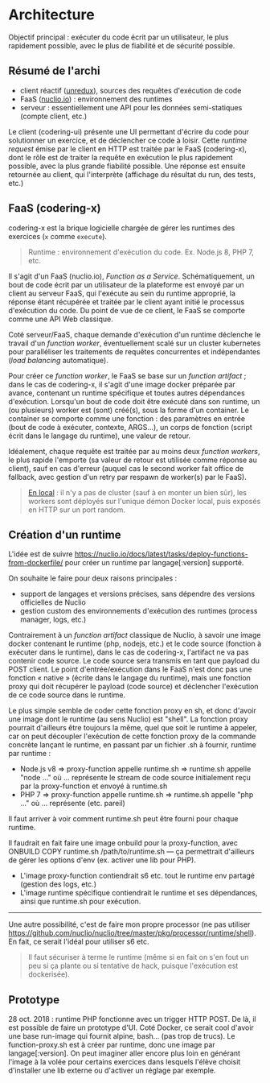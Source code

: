 Architecture
============

Objectif principal : exécuter du code écrit par un utilisateur, le plus rapidement possible, avec le plus de fiabilité et de sécurité possible.

## Résumé de l'archi

- client réactif ([unredux][unredux]), sources des requêtes d'exécution de code
- FaaS ([nuclio.io][nuclio]) : environnement des runtimes
- serveur : essentiellement une API pour les données semi-statiques (compte client, etc.)

Le client (codering-ui) présente une UI permettant d'écrire du code pour solutionner un exercice, et de déclencher ce code à loisir. Cette _runtime request_ émise par le client en HTTP est traitée par le FaaS (codering-x), dont le rôle est de traiter la requête en exécution le plus rapidement possible, avec la plus grande fiabilité possible. Une réponse est ensuite retournée au client, qui l'interprète (affichage du résultat du run, des tests, etc.)

## FaaS (codering-x)

codering-x est la brique logicielle chargée de gérer les runtimes des exercices (`x` comme `execute`).

> Runtime : environnement d'exécution du code. Ex. Node.js 8, PHP 7, etc.

Il s'agit d'un FaaS (nuclio.io), _Function as a Service_. Schématiquement, un bout de code écrit par un utilisateur de la plateforme est envoyé par un client au serveur FaaS, qui l'exécute au sein du runtime approprié, la réponse étant récupérée et traitée par le client ayant initié le processus d'exécution du code. Du point de vue de ce client, le FaaS se comporte comme une API Web classique.

Coté serveur/FaaS, chaque demande d'exécution d'un runtime déclenche le travail d'un _function worker_, éventuellement scalé sur un cluster kubernetes pour paralléliser les traitements de requêtes concurrentes et indépendantes (_load balancing_ automatique).

Pour créer ce _function worker_, le FaaS se base sur un _function artifact_ ; dans le cas de codering-x, il s'agit d'une image docker préparée par avance, contenant un runtime spécifique et toutes autres dépendances d'exécution. Lorsqu'un bout de code doit être exécuté dans son runtime, un (ou plusieurs) worker est (sont) créé(s), sous la forme d'un container. Le container se comporte comme une fonction : des paramètres en entrée (bout de code à exécuter, contexte, ARGS…), un corps de fonction (script écrit dans le langage du runtime), une valeur de retour.

Idéalement, chaque requête est traitée par au moins deux _function workers_, le plus rapide l'emporte (sa valeur de retour est utilisée comme réponse au client), sauf en cas d'erreur (auquel cas le second worker fait office de fallback, avec gestion d'un retry par respawn de worker(s) par le FaaS).

> [En local](https://nuclio.io/docs/latest/introduction/) : il n'y a pas de cluster (sauf à en monter un bien sûr), les workers sont déployés sur l'unique démon Docker local, puis exposés en HTTP sur un port random.

[nuclio]: https://nuclio.io/
[unredux]: https://github.com/ivan-kleshnin/unredux

## Création d'un runtime

L'idée est de suivre https://nuclio.io/docs/latest/tasks/deploy-functions-from-dockerfile/ pour créer un runtime par langage[:version] supporté.

On souhaite le faire pour deux raisons principales :

- support de langages et versions précises, sans dépendre des versions officielles de Nuclio
- gestion custom des environnements d'exécution des runtimes (process manager, logs, etc.)

Contrairement à un _function artifact_ classique de Nuclio, à savoir une image docker contenant le runtime (php, nodejs, etc.) et le code source (fonction à exécuter dans le runtime), dans le cas de codering-x, l'artifact ne va pas contenir code source. Le code source sera transmis en tant que payload du POST client. Le point d'entrée/exécution dans le FaaS n'est donc pas une fonction « native » (écrite dans le langage du runtime), mais une fonction proxy qui doit récupérer le payload (code source) et déclencher l'exécution de ce code source dans le runtime.

Le plus simple semble de coder cette fonction proxy en sh, et donc d'avoir une image dont le runtime (au sens Nuclio) est "shell". La fonction proxy pourrait d'ailleurs être toujours la même, quel que soit le runtime à appeler, car on peut découpler l'exécution de cette fonction proxy de la commande concrète lançant le runtime, en passant par un fichier .sh à fournir, runtime par runtime :

- Node.js v8 => proxy-function appelle runtime.sh => runtime.sh appelle "node ..."
  où ... représente le stream de code source initialement reçu par la proxy-function et envoyé à runtime.sh
- PHP 7 => proxy-function appelle runtime.sh => runtime.sh appelle "php ..."
  où ... représente (etc. pareil)

Il faut arriver à voir comment runtime.sh peut être fourni pour chaque runtime.

Il faudrait en fait faire une image onbuild pour la proxy-function, avec ONBUILD COPY runtime.sh /path/to/runtime.sh — ça permettrait d'ailleurs de gérer les options d'env (ex. activer une lib pour PHP).

- L'image proxy-function contiendrait s6 etc. tout le runtime env partagé (gestion des logs, etc.)
- L'image runtime spécifique contiendrait le runtime et ses dépendances, ainsi que runtime.sh pour exécution.

---

Une autre possibilité, c'est de faire mon propre processor (ne pas utiliser https://github.com/nuclio/nuclio/tree/master/pkg/processor/runtime/shell). En fait, ce serait l'idéal pour utiliser s6 etc.

> Il faut sécuriser à terme le runtime (même si en fait on s'en fout un peu si ça plante ou si tentative de hack, puisque l'exécution est dockerisée).

## Prototype

28 oct. 2018 : runtime PHP fonctionne avec un trigger HTTP POST. De là, il est possible de faire un prototype d'UI. Coté Docker, ce serait cool d'avoir une base run-image qui fournit alpine, bash… (pas trop de trucs). Le function-proxy.sh est à créer par runtime, donc une image par langage[:version]. On peut imaginer aller encore plus loin en générant l'image à la volée pour certains exercices dans lesquels l'élève choisit d'installer une lib externe ou d'activer un réglage par exemple.